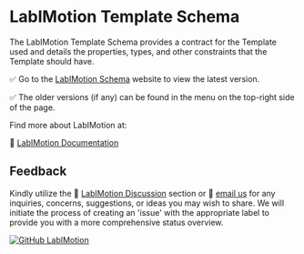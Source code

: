 # LabIMotion Template Schema

The LabIMotion Template Schema provides a contract for the Template used and details the properties, types, and other constraints that the Template should have.

:white_check_mark: Go to the [LabIMotion Schema](https://labimotion.github.io/) website to view the latest version.

:white_check_mark: The older versions (if any) can be found in the menu on the top-right side of the page.

Find more about LabIMotion at:

:green_book: [LabIMotion Documentation](https://www.chemotion.net/docs/labimotion)

## Feedback

Kindly utilize the :raising_hand: [LabIMotion Discussion](https://github.com/LabIMotion/labimotion) section or :e-mail: [email us](mailto:chemotion-labimotion@lists.kit.edu) for any inquiries, concerns, suggestions, or ideas you may wish to share. We will initiate the process of creating an 'issue' with the appropriate label to provide you with a more comprehensive status overview.

[![GitHub](https://github.com/favicon.ico) LabIMotion](https://github.com/LabIMotion/labimotion)
